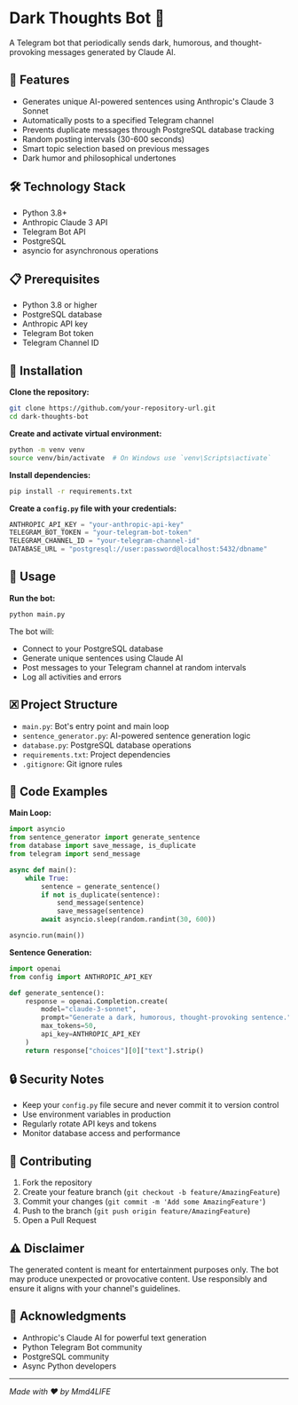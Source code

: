 # Dark Thoughts Bot 🤖
A Telegram bot that periodically sends dark, humorous, and thought-provoking messages generated by Claude AI.

## 🌟 Features
- Generates unique AI-powered sentences using Anthropic's Claude 3 Sonnet
- Automatically posts to a specified Telegram channel
- Prevents duplicate messages through PostgreSQL database tracking
- Random posting intervals (30-600 seconds)
- Smart topic selection based on previous messages
- Dark humor and philosophical undertones

## 🛠️ Technology Stack
- Python 3.8+
- Anthropic Claude 3 API
- Telegram Bot API
- PostgreSQL
- asyncio for asynchronous operations

## 📋 Prerequisites
- Python 3.8 or higher
- PostgreSQL database
- Anthropic API key
- Telegram Bot token
- Telegram Channel ID

## 🚀 Installation
**Clone the repository:**
```bash
git clone https://github.com/your-repository-url.git
cd dark-thoughts-bot
```

**Create and activate virtual environment:**
```bash
python -m venv venv
source venv/bin/activate  # On Windows use `venv\Scripts\activate`
```

**Install dependencies:**
```bash
pip install -r requirements.txt
```

**Create a `config.py` file with your credentials:**
```python
ANTHROPIC_API_KEY = "your-anthropic-api-key"
TELEGRAM_BOT_TOKEN = "your-telegram-bot-token"
TELEGRAM_CHANNEL_ID = "your-telegram-channel-id"
DATABASE_URL = "postgresql://user:password@localhost:5432/dbname"
```

## 🎯 Usage
**Run the bot:**
```bash
python main.py
```

The bot will:
- Connect to your PostgreSQL database
- Generate unique sentences using Claude AI
- Post messages to your Telegram channel at random intervals
- Log all activities and errors

## 🗷️ Project Structure
- `main.py`: Bot's entry point and main loop
- `sentence_generator.py`: AI-powered sentence generation logic
- `database.py`: PostgreSQL database operations
- `requirements.txt`: Project dependencies
- `.gitignore`: Git ignore rules

## 📝 Code Examples
**Main Loop:**
```python
import asyncio
from sentence_generator import generate_sentence
from database import save_message, is_duplicate
from telegram import send_message

async def main():
    while True:
        sentence = generate_sentence()
        if not is_duplicate(sentence):
            send_message(sentence)
            save_message(sentence)
        await asyncio.sleep(random.randint(30, 600))

asyncio.run(main())
```

**Sentence Generation:**
```python
import openai
from config import ANTHROPIC_API_KEY

def generate_sentence():
    response = openai.Completion.create(
        model="claude-3-sonnet",
        prompt="Generate a dark, humorous, thought-provoking sentence.",
        max_tokens=50,
        api_key=ANTHROPIC_API_KEY
    )
    return response["choices"][0]["text"].strip()
```

## 🔒 Security Notes
- Keep your `config.py` file secure and never commit it to version control
- Use environment variables in production
- Regularly rotate API keys and tokens
- Monitor database access and performance

## 🤝 Contributing
1. Fork the repository
2. Create your feature branch (`git checkout -b feature/AmazingFeature`)
3. Commit your changes (`git commit -m 'Add some AmazingFeature'`)
4. Push to the branch (`git push origin feature/AmazingFeature`)
5. Open a Pull Request

## ⚠️ Disclaimer
The generated content is meant for entertainment purposes only. The bot may produce unexpected or provocative content. Use responsibly and ensure it aligns with your channel's guidelines.

## 🙏 Acknowledgments
- Anthropic's Claude AI for powerful text generation
- Python Telegram Bot community
- PostgreSQL community
- Async Python developers

---
*Made with ❤️ by Mmd4LIFE*